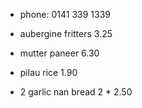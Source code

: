 - phone: 0141 339 1339

- aubergine fritters 3.25
- mutter paneer 6.30
- pilau rice 1.90
- 2 garlic nan bread 2 * 2.50
